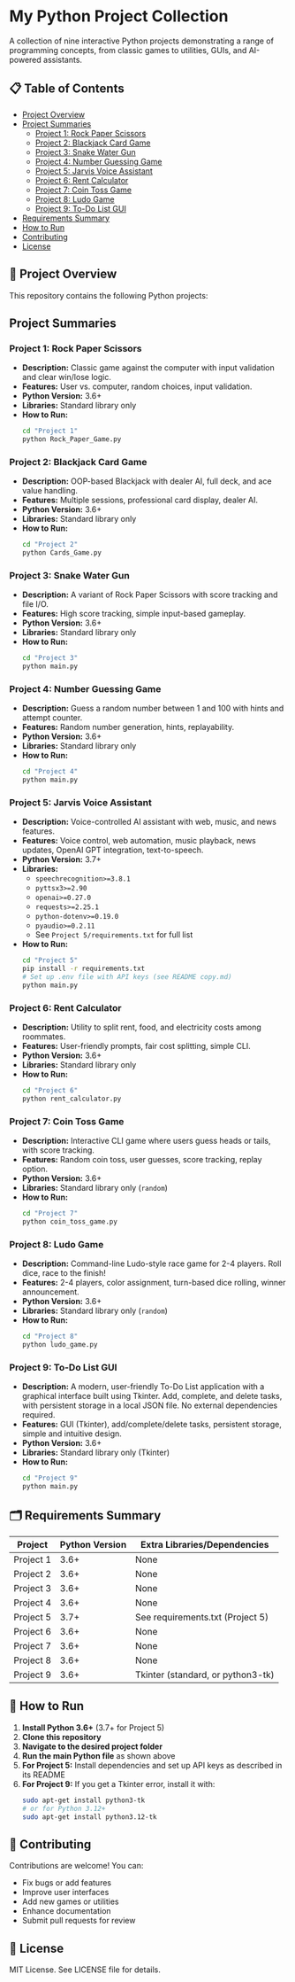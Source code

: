 # My Python Project Collection

A collection of nine interactive Python projects demonstrating a range of programming concepts, from classic games to utilities, GUIs, and AI-powered assistants.

## 📋 Table of Contents
- [Project Overview](#project-overview)
- [Project Summaries](#project-summaries)
  - [Project 1: Rock Paper Scissors](#project-1-rock-paper-scissors)
  - [Project 2: Blackjack Card Game](#project-2-blackjack-card-game)
  - [Project 3: Snake Water Gun](#project-3-snake-water-gun)
  - [Project 4: Number Guessing Game](#project-4-number-guessing-game)
  - [Project 5: Jarvis Voice Assistant](#project-5-jarvis-voice-assistant)
  - [Project 6: Rent Calculator](#project-6-rent-calculator)
  - [Project 7: Coin Toss Game](#project-7-coin-toss-game)
  - [Project 8: Ludo Game](#project-8-ludo-game)
  - [Project 9: To-Do List GUI](#project-9-to-do-list-gui)
- [Requirements Summary](#requirements-summary)
- [How to Run](#how-to-run)
- [Contributing](#contributing)
- [License](#license)

## 🎯 Project Overview
This repository contains the following Python projects:

## Project Summaries

### Project 1: Rock Paper Scissors
- **Description:** Classic game against the computer with input validation and clear win/lose logic.
- **Features:** User vs. computer, random choices, input validation.
- **Python Version:** 3.6+
- **Libraries:** Standard library only
- **How to Run:**
  ```bash
  cd "Project 1"
  python Rock_Paper_Game.py
  ```

### Project 2: Blackjack Card Game
- **Description:** OOP-based Blackjack with dealer AI, full deck, and ace value handling.
- **Features:** Multiple sessions, professional card display, dealer AI.
- **Python Version:** 3.6+
- **Libraries:** Standard library only
- **How to Run:**
  ```bash
  cd "Project 2"
  python Cards_Game.py
  ```

### Project 3: Snake Water Gun
- **Description:** A variant of Rock Paper Scissors with score tracking and file I/O.
- **Features:** High score tracking, simple input-based gameplay.
- **Python Version:** 3.6+
- **Libraries:** Standard library only
- **How to Run:**
  ```bash
  cd "Project 3"
  python main.py
  ```

### Project 4: Number Guessing Game
- **Description:** Guess a random number between 1 and 100 with hints and attempt counter.
- **Features:** Random number generation, hints, replayability.
- **Python Version:** 3.6+
- **Libraries:** Standard library only
- **How to Run:**
  ```bash
  cd "Project 4"
  python main.py
  ```

### Project 5: Jarvis Voice Assistant
- **Description:** Voice-controlled AI assistant with web, music, and news features.
- **Features:** Voice control, web automation, music playback, news updates, OpenAI GPT integration, text-to-speech.
- **Python Version:** 3.7+
- **Libraries:**
  - `speechrecognition>=3.8.1`
  - `pyttsx3>=2.90`
  - `openai>=0.27.0`
  - `requests>=2.25.1`
  - `python-dotenv>=0.19.0`
  - `pyaudio>=0.2.11`
  - See `Project 5/requirements.txt` for full list
- **How to Run:**
  ```bash
  cd "Project 5"
  pip install -r requirements.txt
  # Set up .env file with API keys (see README copy.md)
  python main.py
  ```

### Project 6: Rent Calculator
- **Description:** Utility to split rent, food, and electricity costs among roommates.
- **Features:** User-friendly prompts, fair cost splitting, simple CLI.
- **Python Version:** 3.6+
- **Libraries:** Standard library only
- **How to Run:**
  ```bash
  cd "Project 6"
  python rent_calculator.py
  ```

### Project 7: Coin Toss Game
- **Description:** Interactive CLI game where users guess heads or tails, with score tracking.
- **Features:** Random coin toss, user guesses, score tracking, replay option.
- **Python Version:** 3.6+
- **Libraries:** Standard library only (`random`)
- **How to Run:**
  ```bash
  cd "Project 7"
  python coin_toss_game.py
  ```

### Project 8: Ludo Game
- **Description:** Command-line Ludo-style race game for 2-4 players. Roll dice, race to the finish!
- **Features:** 2-4 players, color assignment, turn-based dice rolling, winner announcement.
- **Python Version:** 3.6+
- **Libraries:** Standard library only (`random`)
- **How to Run:**
  ```bash
  cd "Project 8"
  python ludo_game.py
  ```

### Project 9: To-Do List GUI
- **Description:** A modern, user-friendly To-Do List application with a graphical interface built using Tkinter. Add, complete, and delete tasks, with persistent storage in a local JSON file. No external dependencies required.
- **Features:** GUI (Tkinter), add/complete/delete tasks, persistent storage, simple and intuitive design.
- **Python Version:** 3.6+
- **Libraries:** Standard library only (Tkinter)
- **How to Run:**
  ```bash
  cd "Project 9"
  python main.py
  ```

## 🗂️ Requirements Summary
| Project         | Python Version | Extra Libraries/Dependencies         |
|----------------|---------------|--------------------------------------|
| Project 1      | 3.6+          | None                                 |
| Project 2      | 3.6+          | None                                 |
| Project 3      | 3.6+          | None                                 |
| Project 4      | 3.6+          | None                                 |
| Project 5      | 3.7+          | See requirements.txt (Project 5)     |
| Project 6      | 3.6+          | None                                 |
| Project 7      | 3.6+          | None                                 |
| Project 8      | 3.6+          | None                                 |
| Project 9      | 3.6+          | Tkinter (standard, or python3-tk)    |

## 🚀 How to Run
1. **Install Python 3.6+** (3.7+ for Project 5)
2. **Clone this repository**
3. **Navigate to the desired project folder**
4. **Run the main Python file** as shown above
5. **For Project 5:** Install dependencies and set up API keys as described in its README
6. **For Project 9:** If you get a Tkinter error, install it with:
   ```bash
   sudo apt-get install python3-tk
   # or for Python 3.12+
   sudo apt-get install python3.12-tk
   ```

## 🤝 Contributing
Contributions are welcome! You can:
- Fix bugs or add features
- Improve user interfaces
- Add new games or utilities
- Enhance documentation
- Submit pull requests for review

## 📝 License
MIT License. See LICENSE file for details.
